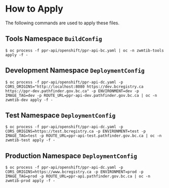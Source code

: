 # How to Apply

The following commands are used to apply these files.

## Tools Namespace `BuildConfig`

```
$ oc process -f ppr-api/openshift/ppr-api-bc.yaml | oc -n zwmtib-tools apply -f -
```

## Development Namespace `DeploymentConfig`

```
$ oc process -f ppr-api/openshift/ppr-api-dc.yaml -p CORS_ORIGINS="http://localhost:8080 https://dev.bcregistry.ca https://ppr-dev.pathfinder.gov.bc.ca" -p ENVIRONMENT=dev -p IMAGE_TAG=dev -p ROUTE_URL=ppr-api-dev.pathfinder.gov.bc.ca | oc -n zwmtib-dev apply -f -
```

## Test Namespace `DeploymentConfig`

```
$ oc process -f ppr-api/openshift/ppr-api-dc.yaml -p CORS_ORIGINS=https://test.bcregistry.ca -p ENVIRONMENT=test -p IMAGE_TAG=test -p ROUTE_URL=ppr-api-test.pathfinder.gov.bc.ca | oc -n zwmtib-test apply -f -
```

## Production Namespace `DeploymentConfig`

```
$ oc process -f ppr-api/openshift/ppr-api-dc.yaml -p CORS_ORIGINS=https://www.bcregistry.ca -p ENVIRONMENT=prod -p IMAGE_TAG=prod -p ROUTE_URL=ppr-api.pathfinder.gov.bc.ca | oc -n zwmtib-prod apply -f -
```
